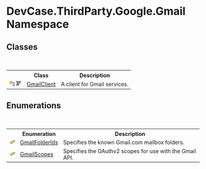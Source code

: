 # DevCase.ThirdParty.Google.Gmail Namespace
 




## Classes
&nbsp;<table><tr><th></th><th>Class</th><th>Description</th></tr><tr><td>![Public class](media/pubclass.gif "Public class")![Code example](media/CodeExample.png "Code example")</td><td><a href="T_DevCase_ThirdParty_Google_Gmail_GmailClient">GmailClient</a></td><td>
A client for Gmail services.</td></tr></table>

## Enumerations
&nbsp;<table><tr><th></th><th>Enumeration</th><th>Description</th></tr><tr><td>![Public enumeration](media/pubenumeration.gif "Public enumeration")</td><td><a href="T_DevCase_ThirdParty_Google_Gmail_GmailFolderIds">GmailFolderIds</a></td><td>
Specifies the known Gmail.com mailbox folders.</td></tr><tr><td>![Public enumeration](media/pubenumeration.gif "Public enumeration")</td><td><a href="T_DevCase_ThirdParty_Google_Gmail_GmailScopes">GmailScopes</a></td><td>
Specifies the OAuthv2 scopes for use with the Gmail API.</td></tr></table>&nbsp;
